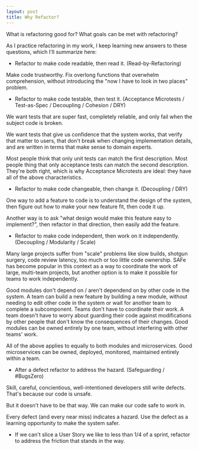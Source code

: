 ```yaml
---
layout: post
title: Why Refactor?
---
```


What is refactoring good for? What goals can be met with refactoring?

As I practice refactoring in my work, I keep learning new answers to these questions, which I'll summarize here:

* Refactor to make code readable, then read it. (Read-by-Refactoring)

Make code trustworthy. Fix overlong functions that overwhelm comprehension, without introducing the "now I have to look in two places" problem. 

* Refactor to make code testable, then test it. (Acceptance Microtests / Test-as-Spec / Decoupling / Cohesion / DRY)

We want tests that are super fast, completely reliable, and only fail when the subject code is broken.

We want tests that give us confidence that the system works, that verify that matter to users, that don't break when changing implementation details, and are written in terms that make sense to domain experts.

Most people think that only unit tests can match the first description. Most people thing that only acceptance tests can match the second description. They're both right, which is why Acceptance Microtests are ideal: they have all of the above characteristics.


* Refactor to make code changeable, then change it. (Decoupling / DRY)

One way to add a feature to code is to understand the design of the system, then figure out how to make your new feature fit, then code it up.

Another way is to ask "what design would make this feature easy to implement?", then refactor in that direction, then easily add the feature.

* Refactor to make code independent, then work on it independently. (Decoupling / Modularity / Scale)

Many large projects suffer from "scale" problems like slow builds, shotgun surgery, code review latency, too much or too little code ownership. SAFe has become popular in this context as a way to coordinate the work of large, multi-team projects, but another option is to make it possible for teams to work independently.

Good modules don't depend on / aren't dependend on by other code in the system. A team can build a new feature by building a new module, without needing to edit other code in the system or wait for another team to complete a subcomponent. Teams don't have to coordinate their work. A team doesn't have to worry about guarding their code against modifications by other people that don't know the consequences of their changes. Good modules can be owned entirely by one team, without interfering with other teams' work.

All of the above applies to equally to both modules and microservices. Good microservices can be owned, deployed, monitored, maintained entirely within a team.

* After a defect refactor to address the hazard. (Safeguarding / #BugsZero)

Skill, careful, concientious, well-intentioned developers still write defects. That's because our code is unsafe. 

But it doesn't have to be that way. We can make our code safe to work in.

Every defect (and every near miss) indicates a hazard. Use the defect as a learning opportunity to make the system safer.

* If we can't slice a User Story we like to less than 1/4 of a sprint, refactor to address the friction that stands in the way.
